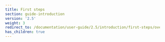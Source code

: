 ```yaml
---
title: First steps
section: guide-introduction
version: '2.5'
weight: 3
redirect_to: /documentation/user-guide/2.5/introduction/first-steps/overview
has_children: true
---
```

